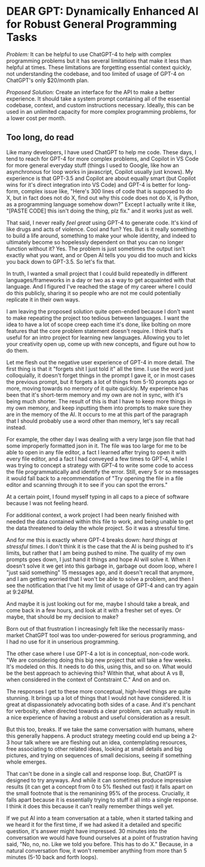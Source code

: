 # DEAR GPT: Dynamically Enhanced AI for Robust General Programming Tasks

*Problem:* It can be helpful to use ChatGPT-4 to help with complex programming problems but it has several limitations that make it less than helpful at times. These limitations are forgetting essential context quickly, not understanding the codebase, and too limited of usage of GPT-4 on ChatGPT's only $20/month plan.

*Proposed Solution:* Create an interface for the API to make a better experience. It should take a system prompt containing all of the essential codebase, context, and custom instructions necessary. Ideally, this can be used in an unlimited capacity for more complex programming problems, for a lower cost per month.

## Too long, do read

Like many developers, I have used ChatGPT to help me code. These days, I tend to reach for GPT-4 for more complex problems, and Copilot in VS Code for more general everyday stuff (things I used to Google, like how an asynchronous for loop works in javascript, Copilot usually just knows). My experience is that GPT-3.5 and Copilot are about equally smart (but Copilot wins for it's direct integration into VS Code) and GPT-4 is better for long-form, complex issue like, "Here's 300 lines of code that is supposed to do X, but in fact does not do X, find out why this code does not do X, is Python, as a programming language somehow down?" Except I actually write it like, "[PASTE CODE] this isn't doing the thing, plz fix." and it works just as well.

That said, I never really _feel great_ using GPT-4 to generate code. It's kind of like drugs and acts of violence. Cool and fun? Yes. But is it really something to build a life around, something to make your whole identity, and indeed to ultimately become so hopelessly dependent on that you can no longer function without it? Yes. The problem is just sometimes the output isn't exactly what you want, and or Open AI tells you you did too much and kicks you back down to GPT-3.5. So let's fix that.

In truth, I wanted a small project that I could build repeatedly in different languages/frameworks in a day or two as a way to get acquainted with that language. And I figured I've reached the stage of my career where I could do this publicly, sharing it so people who are not me could potentially replicate it in their own ways.

I am leaving the proposed solution quite open-ended because I don't want to make repeating the project too tedious between languages. I want the idea to have a lot of scope creep each time it's done, like bolting on more features that the core problem statement doesn't require. I think that's useful for an intro project for learning new languages. Allowing you to let your creativity open up, come up with new concepts, and figure out how to do them.

Let me flesh out the negative user experience of GPT-4 in more detail. The first thing is that it "forgets shit I just told it" all the time. I use the word just colloquially, it doesn't forget things in the prompt I gave it, or in most cases the previous prompt, but it forgets a lot of things from 5-10 prompts ago or more, moving towards no memory of it quite quickly. My experience has been that it's short-term memory and my own are not in sync, with it's being much shorter. The result of this is that I have to keep more things in my own memory, and keep inputting them into prompts to make sure they are in the memory of the AI. It occurs to me at this part of the paragraph that I should probably use a word other than memory, let's say recall instead. 

For example, the other day I was dealing with a very large json file that had some improperly formatted json in it. The file was too large for me to be able to open in any file editor, a fact I learned after trying to open it with every file editor, and a fact I had conveyed a few times to GPT-4, while I was trying to concept a strategy with GPT-4 to write some code to access the file programmatically and identify the error. Still, every 5 or so messages it would fall back to a recommendation of "Try opening the file in a file editor and scanning through it to see if you can spot the errors." 

At a certain point, I found myself typing in all caps to a piece of software because I was not feeling heard.

For additional context, a work project I had been nearly finished with needed the data contained within this file to work, and being unable to get the data threatened to delay the whole project. So it was a stressful time. 

And for me this is exactly where GPT-4 breaks down: *hard things at stressful times*. I don't think it is the case that the AI is being pushed to it's limits, but rather that I am being pushed to mine. The quality of my own prompts goes down, I just hand it things and hope AI will solve it. When it doesn't solve it we get into this garbage in, garbage out doom loop, where I "just said something" 15 messages ago, and it doesn't recall that anymore, and I am getting worried that I won't be able to solve a problem, and then I see the notification that I've hit my limit of usage of GPT-4 and can try again at 9:24PM. 

And maybe it is just looking out for me, maybe I should take a break, and come back in a few hours, and look at it with a fresher set of eyes. Or maybe, that should be my decision to make? 

Born out of that frustration I increasingly felt like the necessarily mass-market ChatGPT tool was too under-powered for serious programming, and I had no use for it in unserious programming. 

The other case where I use GPT-4 a lot is in conceptual, non-code work. "We are considering doing this big new project that will take a few weeks. It's modeled on this. It needs to do this, using this, and so on. What would be the best approach to achieving this? Within that, what about A vs B, when considered in the context of Contstraint C." And on and on. 

The responses I get to these more conceptual, high-level things are quite stunning. It brings up a lot of things that I would not have considered. It is great at dispassionately advocating both sides of a case. And it's penchant for verbosity, when directed towards a clear problem, can actually result in a nice experience of having a robust and useful consideration as a result. 

But this too, breaks. If we take the same conversation with humans, where this generally happens. A product strategy meeting could end up being a 2-3 hour talk where we are fleshing out an idea, contemplating resources, free associating to other related ideas, looking at small details and big pictures, and trying on sequences of small decisions, seeing if something whole emerges. 

That can't be done in a single call and response loop. But, ChatGPT is designed to try anyways. And while it can sometimes produce impressive results (it can get a concept from 0 to 5% fleshed out fast) it falls apart on the small footnote that is the remanining 95% of the process. Crucially, it falls apart because it is essentially trying to stuff it all into a single response. I think it does this because it can't really remember things well yet. 

If we put AI into a team conversation at a table, when it started talking and we heard it for the first time, if we had asked it a detailed and specific question, it's answer might have impressed. 30 minutes into the conversation we would have found ourselves at a point of frustration having said, "No, no, no. Like we told you before. This has to do X." Because, in a natural conversation flow, it won't remember anything from more than 5 minutes (5-10 back and forth loops). 
